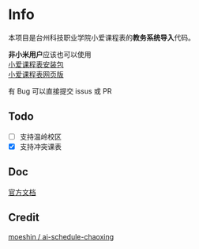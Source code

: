 # Info

本项目是台州科技职业学院小爱课程表的**教务系统导入**代码。

**非小米用户**应该也可以使用  
[小爱课程表安装包](https://sittymin.lanzouj.com/iZb5h1drvrfa)  
[小爱课程表网页版](https://i.ai.mi.com/h5/precache/ai-schedule/)

有 Bug 可以直接提交 issus 或 PR

## Todo

- [ ] 支持温岭校区  
- [x] 支持冲突课表

## Doc

[官方文档](https://open-schedule-prod.ai.xiaomi.com)

## Credit

[moeshin / ai-schedule-chaoxing](https://github.com/moeshin/ai-schedule-chaoxing)
